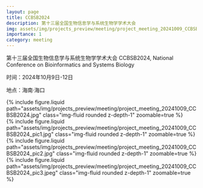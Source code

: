 ```yaml
---
layout: page
title: CCBSB2024
description: 第十三届全国生物信息学与系统生物学学术大会
img: assets/img/projects_preview/meeting/project_meeting_20241009_CCBSB2024.jpg
importance: 1
category: meeting
---
```


第十三届全国生物信息学与系统生物学学术大会
CCBSB2024, National Conference on Bioinformatics and Systems Biology

时间：2024年10月9日-12日

地点：海南·海口

<div class="row mt-3">
    <div class="col-sm mt-3 mt-md-0">
        {% include figure.liquid path="assets/img/projects_preview/meeting/project_meeting_20241009_CCBSB2024.jpg" class="img-fluid rounded z-depth-1" zoomable=true %}
    </div>
    <!-- 左侧的纵向图片 -->
    <div class="col-sm-6 mt-3">
        <div class="col-sm mt-3 mt-md-0">
            {% include figure.liquid path="assets/img/projects_preview/meeting/project_meeting_20241009_CCBSB2024_pic1.jpg" class="img-fluid rounded z-depth-1" zoomable=true %}
        </div>
    </div>
    <!-- 右侧，使用 col-sm-6 表示占一半宽度 -->
    <div class="col-sm-6 mt-3">
        <div class="col-sm mt-3 mt-md-0">
            {% include figure.liquid path="assets/img/projects_preview/meeting/project_meeting_20241009_CCBSB2024_pic2.jpg" class="img-fluid rounded z-depth-1" zoomable=true %}
        </div>
        <div class="col-sm mt-3 mt-md-0">
            {% include figure.liquid path="assets/img/projects_preview/meeting/project_meeting_20241009_CCBSB2024_pic3.jpeg" class="img-fluid rounded z-depth-1" zoomable=true %}
        </div>
    </div>
</div>